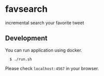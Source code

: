 # favsearch
incremental search your favorite tweet

## Development

You can run application using docker.

```
  $ ./run.sh
```

Please check `localhost:4567` in your browser.
